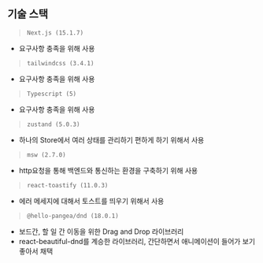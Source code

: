 ## 기술 스택

> `Next.js (15.1.7)`

- 요구사항 충족을 위해 사용

> `tailwindcss (3.4.1)`

- 요구사항 충족을 위해 사용

> `Typescript (5)`

- 요구사항 충족을 위해 사용

> `zustand (5.0.3)`

- 하나의 Store에서 여러 상태를 관리하기 편하게 하기 위해서 사용

> `msw (2.7.0)`

- http요청을 통해 백엔드와 통신하는 환경을 구축하기 위해 사용

> `react-toastify (11.0.3)`

- 에러 메세지에 대해서 토스트를 띄우기 위해서 사용

> `@hello-pangea/dnd (18.0.1)`

- 보드간, 할 일 간 이동을 위한 Drag and Drop 라이브러리
- react-beautiful-dnd를 계승한 라이브러리, 간단하면서 애니메이션이 들어가 보기 좋아서 채택
